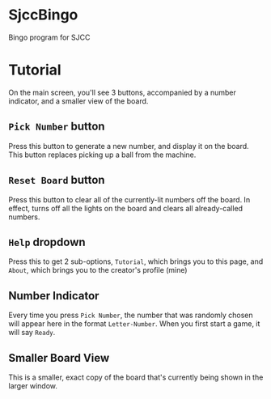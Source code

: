 # SjccBingo
Bingo program for SJCC

# Tutorial
On the main screen, you'll see 3 buttons, accompanied by a number indicator, and a smaller view of the board.

## `Pick Number` button
Press this button to generate a new number, and display it on the board. This button replaces picking up a ball from the machine.

## `Reset Board` button
Press this button to clear all of the currently-lit numbers off the board. In effect, turns off all the lights on the board and clears all already-called numbers.

## `Help` dropdown
Press this to get 2 sub-options, `Tutorial`, which brings you to this page, and `About`, which brings you to the creator's profile (mine)

## Number Indicator
Every time you press `Pick Number`, the number that was randomly chosen will appear here in the format `Letter-Number`. When you first start a game, it will say `Ready`.

## Smaller Board View
This is a smaller, exact copy of the board that's currently being shown in the larger window.

